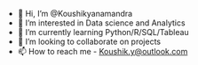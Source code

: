 - 👋 Hi, I’m @Koushikyanamandra
- 👀 I’m interested in Data science and Analytics 
- 🌱 I’m currently learning Python/R/SQL/Tableau
- 💞️ I’m looking to collaborate on projects
- 📫 How to reach me - Koushik.y@outlook.com

<!---
Koushikyanamandra/Koushikyanamandra is a ✨ special ✨ repository because its `README.md` (this file) appears on your GitHub profile.
You can click the Preview link to take a look at your changes.
--->
